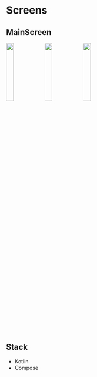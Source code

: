 # Screens

## MainScreen

 <img src="https://user-images.githubusercontent.com/98952360/205906692-d230a9f3-7ebf-4955-893d-c0773db95bf4.png" width=20% height=20%> 
 <img src="https://user-images.githubusercontent.com/98952360/205906714-be4901a9-d22e-44b3-b5cf-151d30233f8c.png" width=20% height=20%>
 <img src="https://user-images.githubusercontent.com/98952360/205906730-80173df1-af0f-4aa7-8962-3add8c8b4484.png" width=20% height=20%>

## Stack

+ Kotlin
+ Compose
